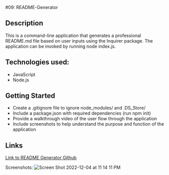 #09: README-Generator

## Description
This is a command-line application that generates a professional README.md file based on user inputs using the Inquirer package. The application can be invoked by running node index.js.

## Technologies used: 
- JavaScript 
- Node.js

## Getting Started
- Create a .gitignore file to ignore node_modules/ and .DS_Store/
- Include a package.json with required dependencies (run npm init)
- Provide a walkthrough video of the user flow through the application
- Include screenshots to help understand the purpose and function of the application

## Links
[Link to README Generator Github](https://github.com/kagebright/README-Generator)

Screenshots: 
![Screen Shot 2022-12-04 at 11 14 11 PM](https://user-images.githubusercontent.com/113262558/205548546-e25d852e-630a-48b0-89b6-ffa1e1de4094.png)
